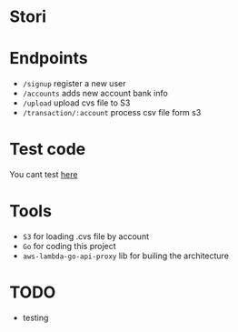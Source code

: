 # Stori

# Endpoints

* `/signup` register a new user
* `/accounts` adds new account bank info
* `/upload` upload cvs file to S3
* `/transaction/:account` process csv file form s3

# Test code

You cant test [here](http://165.227.68.59:3000/)

# Tools

* `S3` for loading .cvs file by account
* `Go` for coding this project
* `aws-lambda-go-api-proxy` lib for builing the architecture

# TODO

* testing
